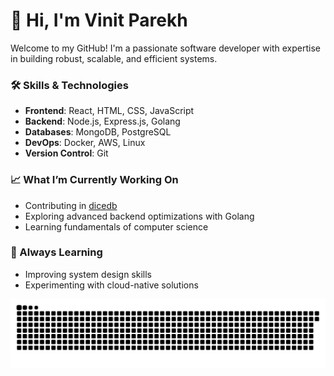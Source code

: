 # 👋 Hi, I'm Vinit Parekh

Welcome to my GitHub! I'm a passionate software developer with expertise in building robust, scalable, and efficient systems.

### 🛠 Skills & Technologies

- **Frontend**: React, HTML, CSS, JavaScript
- **Backend**: Node.js, Express.js, Golang
- **Databases**: MongoDB, PostgreSQL
- **DevOps**: Docker, AWS, Linux
- **Version Control**: Git

### 📈 What I’m Currently Working On
- Contributing in [dicedb](https://github.com/DiceDB/dice)
- Exploring advanced backend optimizations with Golang
- Learning fundamentals of computer science

### 🌱 Always Learning  
- Improving system design skills  
- Experimenting with cloud-native solutions  

![contribution](https://raw.githubusercontent.com/vinitparekh17/vinitparekh17/output/github-contribution-grid-snake-dark.svg)
